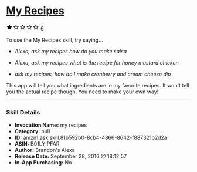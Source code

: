 # [My Recipes](http://alexa.amazon.com/#skills/amzn1.ask.skill.81b592b0-8cb4-4866-8642-f887321b2d2a)
![1 stars](../../images/ic_star_black_18dp_1x.png)![1 stars](../../images/ic_star_border_black_18dp_1x.png)![1 stars](../../images/ic_star_border_black_18dp_1x.png)![1 stars](../../images/ic_star_border_black_18dp_1x.png)![1 stars](../../images/ic_star_border_black_18dp_1x.png) 6

To use the My Recipes skill, try saying...

* *Alexa, ask my recipes how do you make salsa*

* *Alexa, ask my recipes what is the recipe for honey mustard chicken*

* *ask my recipes, how do I make cranberry and cream cheese dip*

This app will tell you what ingredients are in my favorite recipes. It won't tell you the actual recipe though. You need to make your own way!

***

### Skill Details

* **Invocation Name:** my recipes
* **Category:** null
* **ID:** amzn1.ask.skill.81b592b0-8cb4-4866-8642-f887321b2d2a
* **ASIN:** B01LYIPFAR
* **Author:** Brandon's Alexa
* **Release Date:** September 28, 2016 @ 18:12:57
* **In-App Purchasing:** No
